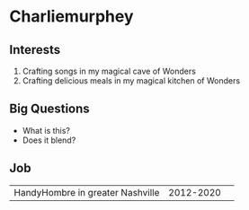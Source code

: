 # Charliemurphey

## Interests

1. Crafting songs in my magical cave of Wonders
1. Crafting delicious meals in my magical kitchen of Wonders

## Big Questions 

* What is this?
* Does it blend?

## Job

| | | |
|--|--|--|
|HandyHombre in greater Nashville| 2012-2020
